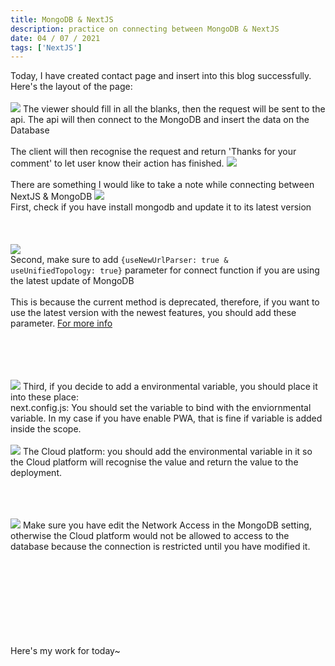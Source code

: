 ```yaml
---
title: MongoDB & NextJS
description: practice on connecting between MongoDB & NextJS
date: 04 / 07 / 2021
tags: ['NextJS']
---
```


Today, I have created contact page and insert into this blog successfully.
Here's the layout of the page:
<br/><br/>
<Image layout='fill' src='/image/Blog/20210704-0239/20210704-0007.png'></Image>
The viewer should fill in all the blanks, then the request will be sent to the api.
The api will then connect to the MongoDB and insert the data on the Database
<br/><br/>
The client will then recognise the request 
and return 'Thanks for your comment' to let user know their action has finished.
<Image layout='fill' src='/image/Blog/20210704-0239/20210704-0006.png'></Image>
<br/><br/>
There are something I would like to take a note while connecting between NextJS & MongoDB
<Image layout='fill' src='/image/Blog/20210704-0239/20210704-0001.png'></Image><br/>
First, check if you have install mongodb and update it to its latest version
<br/><br/><br/><br/>
<Image layout='fill' src='/image/Blog/20210704-0239/20210704-0003.png'></Image><br/>
Second, make sure to add <code>{useNewUrlParser: true & useUnifiedTopology: true}</code> parameter for connect function if you are using the latest update of MongoDB
<br/><br/>
This is because the current method is deprecated, therefore, if you want to use the latest version with the newest features, you should add these parameter.
<a class='font-bold' href='https://docs.mongodb.com/drivers/node/current/fundamentals/connection/'>For more info<a>

<br/><br/><br/><br/>
<Image layout='fill' src='/image/Blog/20210704-0239/20210704-0002.png'></Image>
Third, if you decide to add a environmental variable, you should place it into these place:<br/>
next.config.js: You should set the variable to bind with the enviornmental variable. In my case if you have enable PWA, that is fine if variable is added inside the scope.
<br/><br/>
<Image layout='fill' src='/image/Blog/20210704-0239/20210704-0008.png'></Image>
The Cloud platform: you should add the environmental variable in it so the Cloud platform will recognise the value and return the value to the deployment.
<br/><br/><br/><br/>


<Image layout='fill' src='/image/Blog/20210704-0239/20210704-0005.png'></Image>
Make sure you have edit the Network Access in the MongoDB setting, 
otherwise the Cloud platform would not be allowed to access to the database because the connection is restricted until you have modified it.

<br/><br/><br/><br/><br/><br/><br/><br/>
Here's my work for today~